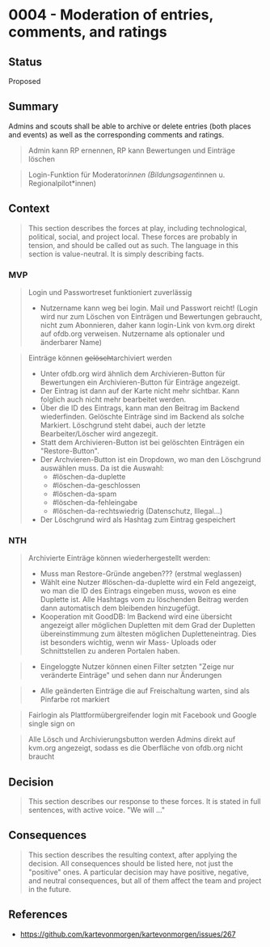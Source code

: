 # 0004 - Moderation of entries, comments, and ratings

## Status
[status]: #status

Proposed

## Summary
[summary]: #summary

Admins and scouts shall be able to archive or delete entries (both places and events) as well as the corresponding comments and ratings.

> Admin kann RP ernennen, RP kann Bewertungen und
Einträge löschen

> Login-Funktion für Moderator*innen (Bildungsagent*innen u.
Regionalpilot*innen)

## Context
[context]: #context

> This section describes the forces at play, including technological, political, social, and project local. These forces are probably in tension, and should be called out as such. The language in this section is value-neutral. It is simply describing facts.

### MVP

> Login und Passwortreset funktioniert zuverlässig
> - Nutzername kann weg bei login. Mail und Passwort reicht!
(Login wird nur zum Löschen von Einträgen und Bewertungen
gebraucht, nicht zum Abonnieren, daher kann login-Link von
kvm.org direkt auf ofdb.org verweisen. Nutzername als
optionaler und änderbarer Name)

> Einträge können ~~gelöscht~~archiviert werden
> - Unter ofdb.org wird ähnlich dem Archivieren-Button für
Bewertungen ein Archivieren-Button für Einträge angezeigt.
> - Der Eintrag ist dann auf der Karte nicht mehr sichtbar. Kann
folglich auch nicht mehr bearbeitet werden.
> - Über die ID des Eintrags, kann man den Beitrag im Backend
wiederfinden. Gelöschte Einträge sind im Backend als solche
Markiert. Löschgrund steht dabei, auch der letzte
Bearbeiter/Löscher wird angezegit.
> - Statt dem Archivieren-Button ist bei gelöschten Einträgen ein
"Restore-Button".
>-  Der Archvieren-Button ist ein Dropdown, wo man den
> Löschgrund auswählen muss. Da ist die Auswahl:
>    - #löschen-da-duplette
>    - #löschen-da-geschlossen
>    - #löschen-da-spam
>    - #löschen-da-fehleingabe
>    - #löschen-da-rechtswiedrig (Datenschutz, Illegal...)
> - Der Löschgrund wird als Hashtag zum Eintrag gespeichert

### NTH
> Archivierte Einträge können wiederhergestellt werden:
> - Muss man Restore-Gründe angeben??? (erstmal weglassen)
> - Wählt eine Nutzer #löschen-da-duplette wird ein Feld
angezeigt, wo man die ID des Eintrags eingeben muss, wovon
es eine Duplette ist. Alle Hashtags vom zu löschenden Beitrag
werden dann automatisch dem bleibenden hinzugefügt.
> - Kooperation mit GoodDB: Im Backend wird eine übersicht
angezeigt aller möglichen Dupletten mit dem Grad der
Dupletten übereinstimmung zum ältesten möglichen
Dupletteneintrag. Dies ist besonders wichtig, wenn wir Mass-
Uploads oder Schnittstellen zu anderen Portalen haben.

> - Eingeloggte Nutzer können einen Filter setzten "Zeige nur
veränderte Einträge" und sehen dann nur Änderungen

> - Alle geänderten Einträge die auf Freischaltung warten, sind als
Pinfarbe rot markiert

> Fairlogin als Plattformübergreifender login mit Facebook und
Google single sign on

> Alle Lösch und Archivierungsbutton werden Admins
direkt auf kvm.org angezeigt, sodass es die Oberfläche von
ofdb.org nicht braucht

## Decision
[decision]: #decision

> This section describes our response to these forces. It is stated in full sentences, with active voice. "We will ..."

## Consequences
[consequences]: #consequences

> This section describes the resulting context, after applying the decision. All consequences should be listed here, not just the "positive" ones. A particular decision may have positive, negative, and neutral consequences, but all of them affect the team and project in the future.

## References
[references]: #references

- https://github.com/kartevonmorgen/kartevonmorgen/issues/267
